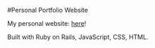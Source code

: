 #Personal Portfolio Website

My personal website: <a href="http://gracedo.com">here</a>!

Built with Ruby on Rails, JavaScript, CSS, HTML.